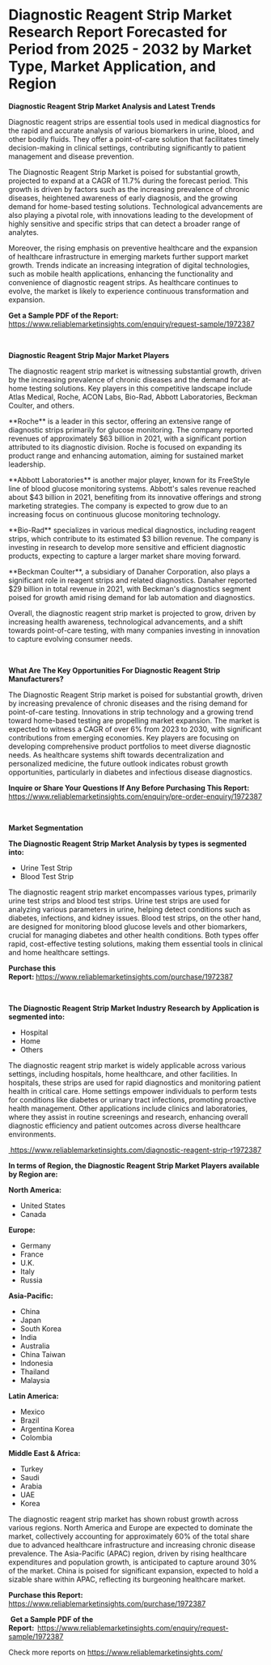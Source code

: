 <p><h1>Diagnostic Reagent Strip Market Research Report Forecasted for Period from 2025 -  2032 by Market Type, Market Application, and Region</h1></p><p><strong>Diagnostic Reagent Strip Market Analysis and Latest Trends</strong></p>
<p><p>Diagnostic reagent strips are essential tools used in medical diagnostics for the rapid and accurate analysis of various biomarkers in urine, blood, and other bodily fluids. They offer a point-of-care solution that facilitates timely decision-making in clinical settings, contributing significantly to patient management and disease prevention.</p><p>The Diagnostic Reagent Strip Market is poised for substantial growth, projected to expand at a CAGR of 11.7% during the forecast period. This growth is driven by factors such as the increasing prevalence of chronic diseases, heightened awareness of early diagnosis, and the growing demand for home-based testing solutions. Technological advancements are also playing a pivotal role, with innovations leading to the development of highly sensitive and specific strips that can detect a broader range of analytes.</p><p>Moreover, the rising emphasis on preventive healthcare and the expansion of healthcare infrastructure in emerging markets further support market growth. Trends indicate an increasing integration of digital technologies, such as mobile health applications, enhancing the functionality and convenience of diagnostic reagent strips. As healthcare continues to evolve, the market is likely to experience continuous transformation and expansion.</p></p>
<p><strong>Get a Sample PDF of the Report:&nbsp;</strong> <a href="https://www.reliablemarketinsights.com/enquiry/request-sample/1972387?utm_campaign=2013&utm_medium=2&utm_source=Github&utm_content=ia&utm_term=05032025&utm_id=diagnostic-reagent-strip">https://www.reliablemarketinsights.com/enquiry/request-sample/1972387</a></p>
<p>&nbsp;</p>
<p><strong>Diagnostic Reagent Strip Major Market Players</strong></p>
<p><p>The diagnostic reagent strip market is witnessing substantial growth, driven by the increasing prevalence of chronic diseases and the demand for at-home testing solutions. Key players in this competitive landscape include Atlas Medical, Roche, ACON Labs, Bio-Rad, Abbott Laboratories, Beckman Coulter, and others.</p><p>**Roche** is a leader in this sector, offering an extensive range of diagnostic strips primarily for glucose monitoring. The company reported revenues of approximately $63 billion in 2021, with a significant portion attributed to its diagnostic division. Roche is focused on expanding its product range and enhancing automation, aiming for sustained market leadership.</p><p>**Abbott Laboratories** is another major player, known for its FreeStyle line of blood glucose monitoring systems. Abbott's sales revenue reached about $43 billion in 2021, benefiting from its innovative offerings and strong marketing strategies. The company is expected to grow due to an increasing focus on continuous glucose monitoring technology.</p><p>**Bio-Rad** specializes in various medical diagnostics, including reagent strips, which contribute to its estimated $3 billion revenue. The company is investing in research to develop more sensitive and efficient diagnostic products, expecting to capture a larger market share moving forward.</p><p>**Beckman Coulter**, a subsidiary of Danaher Corporation, also plays a significant role in reagent strips and related diagnostics. Danaher reported $29 billion in total revenue in 2021, with Beckman's diagnostics segment poised for growth amid rising demand for lab automation and diagnostics.</p><p>Overall, the diagnostic reagent strip market is projected to grow, driven by increasing health awareness, technological advancements, and a shift towards point-of-care testing, with many companies investing in innovation to capture evolving consumer needs.</p></p>
<p>&nbsp;</p>
<p><strong>What Are The Key Opportunities For Diagnostic Reagent Strip Manufacturers?</strong></p>
<p><p>The Diagnostic Reagent Strip market is poised for substantial growth, driven by increasing prevalence of chronic diseases and the rising demand for point-of-care testing. Innovations in strip technology and a growing trend toward home-based testing are propelling market expansion. The market is expected to witness a CAGR of over 6% from 2023 to 2030, with significant contributions from emerging economies. Key players are focusing on developing comprehensive product portfolios to meet diverse diagnostic needs. As healthcare systems shift towards decentralization and personalized medicine, the future outlook indicates robust growth opportunities, particularly in diabetes and infectious disease diagnostics.</p></p>
<p><strong>Inquire or Share Your Questions If Any Before Purchasing This Report:</strong> <a href="https://www.reliablemarketinsights.com/enquiry/pre-order-enquiry/1972387?utm_campaign=2013&utm_medium=2&utm_source=Github&utm_content=ia&utm_term=05032025&utm_id=diagnostic-reagent-strip">https://www.reliablemarketinsights.com/enquiry/pre-order-enquiry/1972387</a></p>
<p>&nbsp;</p>
<p><strong>Market Segmentation</strong></p>
<p><strong>The Diagnostic Reagent Strip Market Analysis by types is segmented into:</strong></p>
<p><ul><li>Urine Test Strip</li><li>Blood Test Strip</li></ul></p>
<p><p>The diagnostic reagent strip market encompasses various types, primarily urine test strips and blood test strips. Urine test strips are used for analyzing various parameters in urine, helping detect conditions such as diabetes, infections, and kidney issues. Blood test strips, on the other hand, are designed for monitoring blood glucose levels and other biomarkers, crucial for managing diabetes and other health conditions. Both types offer rapid, cost-effective testing solutions, making them essential tools in clinical and home healthcare settings.</p></p>
<p><strong>Purchase this Report:&nbsp;</strong><a href="https://www.reliablemarketinsights.com/purchase/1972387?utm_campaign=2013&utm_medium=2&utm_source=Github&utm_content=ia&utm_term=05032025&utm_id=diagnostic-reagent-strip">https://www.reliablemarketinsights.com/purchase/1972387</a></p>
<p>&nbsp;</p>
<p><strong>The Diagnostic Reagent Strip Market Industry Research by Application is segmented into:</strong></p>
<p><ul><li>Hospital</li><li>Home</li><li>Others</li></ul></p>
<p><p>The diagnostic reagent strip market is widely applicable across various settings, including hospitals, home healthcare, and other facilities. In hospitals, these strips are used for rapid diagnostics and monitoring patient health in critical care. Home settings empower individuals to perform tests for conditions like diabetes or urinary tract infections, promoting proactive health management. Other applications include clinics and laboratories, where they assist in routine screenings and research, enhancing overall diagnostic efficiency and patient outcomes across diverse healthcare environments.</p></p>
<p><a href="https://www.reliablemarketinsights.com/diagnostic-reagent-strip-r1972387?utm_campaign=2013&utm_medium=2&utm_source=Github&utm_content=ia&utm_term=05032025&utm_id=diagnostic-reagent-strip">&nbsp;https://www.reliablemarketinsights.com/diagnostic-reagent-strip-r1972387</a></p>
<p><strong>In terms of Region, the Diagnostic Reagent Strip Market Players available by Region are:</strong></p>
<p>
    <p> <strong> North America: </strong>
        <ul>
            <li>United States</li>
            <li>Canada</li>
        </ul>
        </p> 
    <p> <strong> Europe: </strong>
        <ul>
            <li>Germany</li>
            <li>France</li>
            <li>U.K.</li>
            <li>Italy</li>
            <li>Russia</li>
        </ul>
        </p> 
    <p> <strong> Asia-Pacific: </strong>
        <ul>
            <li>China</li>
            <li>Japan</li>
            <li>South Korea</li>
            <li>India</li>
            <li>Australia</li>
            <li>China Taiwan</li>
            <li>Indonesia</li>
            <li>Thailand</li>
            <li>Malaysia</li>
        </ul>
        </p> 
    <p> <strong> Latin America: </strong>
        <ul>
            <li>Mexico</li>
            <li>Brazil</li>
            <li>Argentina Korea</li>
            <li>Colombia</li>
        </ul>
        </p> 
    <p> <strong> Middle East & Africa: </strong>
        <ul>
            <li>Turkey</li>
            <li>Saudi</li>
            <li>Arabia</li>
            <li>UAE</li>
            <li>Korea</li>
        </ul>
    </p>
    </p>
<p><p>The diagnostic reagent strip market has shown robust growth across various regions. North America and Europe are expected to dominate the market, collectively accounting for approximately 60% of the total share due to advanced healthcare infrastructure and increasing chronic disease prevalence. The Asia-Pacific (APAC) region, driven by rising healthcare expenditures and population growth, is anticipated to capture around 30% of the market. China is poised for significant expansion, expected to hold a sizable share within APAC, reflecting its burgeoning healthcare market.</p></p>
<p><strong>Purchase this Report: </strong><a href="https://www.reliablemarketinsights.com/purchase/1972387?utm_campaign=2013&utm_medium=2&utm_source=Github&utm_content=ia&utm_term=05032025&utm_id=diagnostic-reagent-strip">https://www.reliablemarketinsights.com/purchase/1972387</a></p>
<p>&nbsp;<strong>Get a Sample PDF of the Report:&nbsp;&nbsp;</strong><a href="https://www.reliablemarketinsights.com/enquiry/request-sample/1972387?utm_campaign=2013&utm_medium=2&utm_source=Github&utm_content=ia&utm_term=05032025&utm_id=diagnostic-reagent-strip">https://www.reliablemarketinsights.com/enquiry/request-sample/1972387</a></p>
<p><strong></strong></p>
<p>Check more reports on <a href="https://www.reliablemarketinsights.com/?utm_campaign=2013&utm_medium=2&utm_source=Github&utm_content=ia&utm_term=05032025&utm_id=diagnostic-reagent-strip">https://www.reliablemarketinsights.com/</a></p>